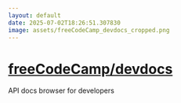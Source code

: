 ```yaml
---
layout: default
date: 2025-07-02T18:26:51.307830
image: assets/freeCodeCamp_devdocs_cropped.png
---
```


# [freeCodeCamp/devdocs](https://github.com/freeCodeCamp/devdocs)

API docs browser for developers
